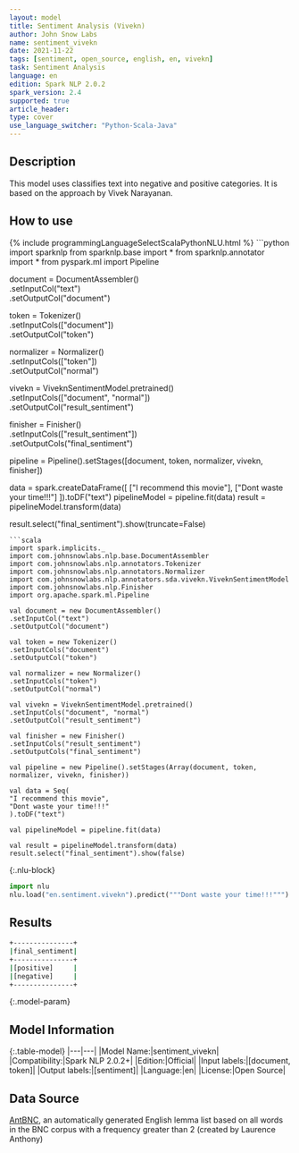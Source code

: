 ```yaml
---
layout: model
title: Sentiment Analysis (Vivekn)
author: John Snow Labs
name: sentiment_vivekn
date: 2021-11-22
tags: [sentiment, open_source, english, en, vivekn]
task: Sentiment Analysis
language: en
edition: Spark NLP 2.0.2
spark_version: 2.4
supported: true
article_header:
type: cover
use_language_switcher: "Python-Scala-Java"
---
```


## Description

This model uses classifies text into negative and positive categories. It is based
on the approach by Vivek Narayanan.


## How to use

<div class="tabs-box" markdown="1">
{% include programmingLanguageSelectScalaPythonNLU.html %}
```python
import sparknlp
from sparknlp.base import *
from sparknlp.annotator import *
from pyspark.ml import Pipeline

document = DocumentAssembler() \
.setInputCol("text") \
.setOutputCol("document")

token = Tokenizer() \
.setInputCols(["document"]) \
.setOutputCol("token")

normalizer = Normalizer() \
.setInputCols(["token"]) \
.setOutputCol("normal")

vivekn =  ViveknSentimentModel.pretrained() \
.setInputCols(["document", "normal"]) \
.setOutputCol("result_sentiment")

finisher = Finisher() \
.setInputCols(["result_sentiment"]) \
.setOutputCols("final_sentiment")

pipeline = Pipeline().setStages([document, token, normalizer, vivekn, finisher])

data = spark.createDataFrame([
["I recommend this movie"],
["Dont waste your time!!!"]
]).toDF("text")
pipelineModel = pipeline.fit(data)
result = pipelineModel.transform(data)

result.select("final_sentiment").show(truncate=False)
```
```scala
import spark.implicits._
import com.johnsnowlabs.nlp.base.DocumentAssembler
import com.johnsnowlabs.nlp.annotators.Tokenizer
import com.johnsnowlabs.nlp.annotators.Normalizer
import com.johnsnowlabs.nlp.annotators.sda.vivekn.ViveknSentimentModel
import com.johnsnowlabs.nlp.Finisher
import org.apache.spark.ml.Pipeline

val document = new DocumentAssembler()
.setInputCol("text")
.setOutputCol("document")

val token = new Tokenizer()
.setInputCols("document")
.setOutputCol("token")

val normalizer = new Normalizer()
.setInputCols("token")
.setOutputCol("normal")

val vivekn = ViveknSentimentModel.pretrained()
.setInputCols("document", "normal")
.setOutputCol("result_sentiment")

val finisher = new Finisher()
.setInputCols("result_sentiment")
.setOutputCols("final_sentiment")

val pipeline = new Pipeline().setStages(Array(document, token, normalizer, vivekn, finisher))

val data = Seq(
"I recommend this movie",
"Dont waste your time!!!"
).toDF("text")

val pipelineModel = pipeline.fit(data)

val result = pipelineModel.transform(data)
result.select("final_sentiment").show(false)
```


{:.nlu-block}
```python
import nlu
nlu.load("en.sentiment.vivekn").predict("""Dont waste your time!!!""")
```

</div>

## Results

```bash
+---------------+
|final_sentiment|
+---------------+
|[positive]     |
|[negative]     |
+---------------+
```

{:.model-param}
## Model Information

{:.table-model}
|---|---|
|Model Name:|sentiment_vivekn|
|Compatibility:|Spark NLP 2.0.2+|
|Edition:|Official|
|Input labels:|[document, token]|
|Output labels:|[sentiment]|
|Language:|en|
|License:|Open Source|


## Data Source

[AntBNC](https://www.laurenceanthony.net/software/antconc/), an automatically generated English lemma list based on all words in the BNC corpus with a frequency greater than 2 (created by Laurence Anthony)